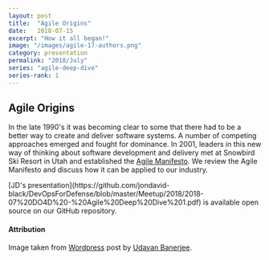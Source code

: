 ```yaml
---
layout: post
title:  "Agile Origins"
date:   2018-07-15
excerpt: "How it all began!"
image: "/images/agile-17-authors.png"
category: presentation
permalink: "2018/July"
series: "agile-deep-dive"
series-rank: 1
---
```


## Agile Origins

In the late 1990's it was becoming clear to some that there had to be a better way to create and deliver software 
systems.  A number of competing approaches emerged and fought for dominance.  In 2001, leaders in this new way 
of thinking about software development and delivery met at Snowbird Ski Resort in Utah and established the 
[Agile Manifesto](https://agilemanifesto.org/).  We review the Agile Manifesto and 
discuss how it can be applied to our industry.

<div class="box" markdown="1">
[JD's presentation](https://github.com/jondavid-black/DevOpsForDefense/blob/master/Meetup/2018/2018-07%20DO4D%20-%20Agile%20Deep%20Dive%201.pdf) is available open source on our GitHub repository.
</div>

#### Attribution

Image taken from [Wordpress](https://setandbma.wordpress.com/2012/03/23/agile-history/) post by [Udayan Banerjee](https://setandbma.wordpress.com/author/setandbma/).
